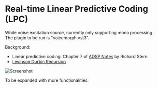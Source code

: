 # Real-time Linear Predictive Coding (LPC)

White noise excitation source, currently only supporting mono processing. The plugin to be run is "voicemorph.vst3".

Background:

* Linear predictive coding: Chapter 7 of [ADSP Notes](https://course.ece.cmu.edu/~ece792/https://) by Richard Stern
* [Levinson Durbin Recursion](http://www.emptyloop.com/technotes/A%20tutorial%20on%20linear%20prediction%20and%20Levinson-Durbin.pdf)

![Screenshot](images/gui)

To be expanded with more functionalities.
